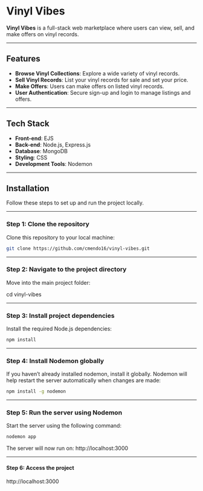 # Vinyl Vibes

**Vinyl Vibes** is a full-stack web marketplace where users can view, sell, and make offers on vinyl records. 

---

## Features
- **Browse Vinyl Collections**: Explore a wide variety of vinyl records.
- **Sell Vinyl Records**: List your vinyl records for sale and set your price.
- **Make Offers**: Users can make offers on listed vinyl records.
- **User Authentication**: Secure sign-up and login to manage listings and offers.

---

## Tech Stack
- **Front-end**: EJS
- **Back-end**: Node.js, Express.js
- **Database**: MongoDB
- **Styling**: CSS
- **Development Tools**: Nodemon

---

## Installation

Follow these steps to set up and run the project locally.

---

### **Step 1: Clone the repository**

Clone this repository to your local machine:

```bash
git clone https://github.com/cmendo16/vinyl-vibes.git
```
---
### **Step 2: Navigate to the project directory**
Move into the main project folder:

cd vinyl-vibes

---

### **Step 3: Install project dependencies**
Install the required Node.js dependencies:

```bash
npm install
```

---

### **Step 4: Install Nodemon globally**
If you haven’t already installed nodemon, install it globally. Nodemon will help restart the server automatically when changes are made:

```bash
npm install -g nodemon
```

---

### **Step 5: Run the server using Nodemon**

Start the server using the following command:
```bash
nodemon app
```

The server will now run on:
http://localhost:3000

---

#### **Step 6: Access the project**
http://localhost:3000





